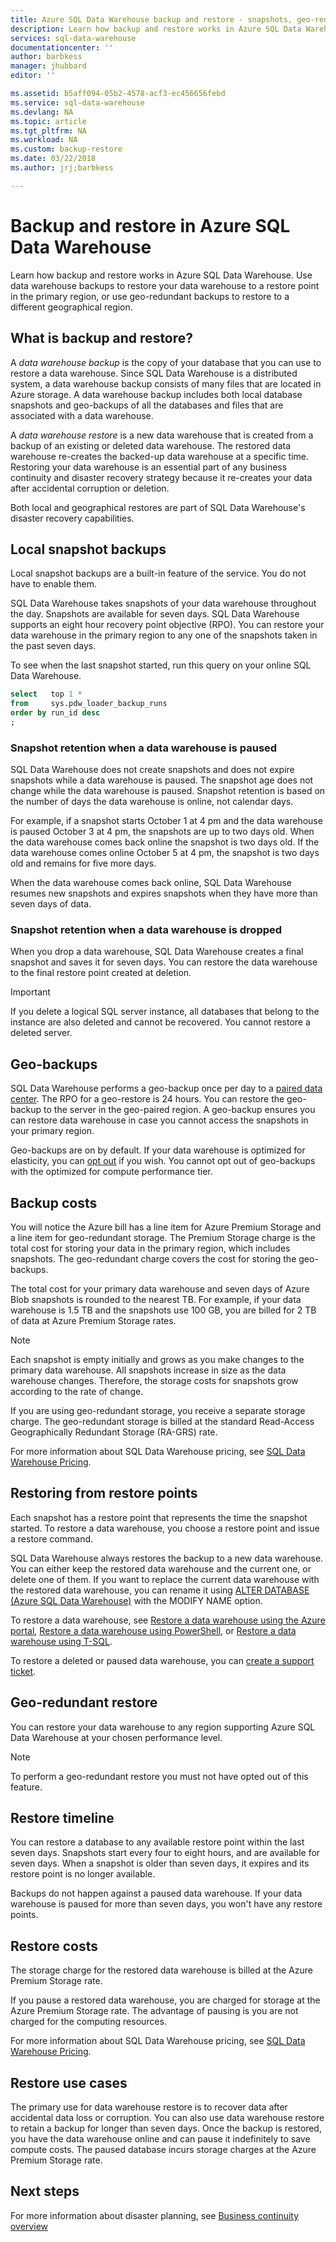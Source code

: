 ```yaml
---
title: Azure SQL Data Warehouse backup and restore - snapshots, geo-redundant | Microsoft Docs
description: Learn how backup and restore works in Azure SQL Data Warehouse. Use data warehouse backups to restore your data warehouse to a restore point in the primary region, or use geo-redundant backups to restore to a different geographical region.
services: sql-data-warehouse
documentationcenter: ''
author: barbkess
manager: jhubbard
editor: ''

ms.assetid: b5aff094-05b2-4578-acf3-ec456656febd
ms.service: sql-data-warehouse
ms.devlang: NA
ms.topic: article
ms.tgt_pltfrm: NA
ms.workload: NA
ms.custom: backup-restore
ms.date: 03/22/2018
ms.author: jrj;barbkess

---
```

# Backup and restore in Azure SQL Data Warehouse
Learn how backup and restore works in Azure SQL Data Warehouse. Use data warehouse backups to restore your data warehouse to a restore point in the primary region, or use geo-redundant backups to restore to a different geographical region. 

## What is backup and restore?
A *data warehouse backup* is the copy of your database that you can use to restore a data warehouse.  Since SQL Data Warehouse is a distributed system, a data warehouse backup consists of many files that are located in Azure storage. A data warehouse backup includes both local database snapshots and geo-backups of all the databases and files that are associated with a data warehouse. 

A *data warehouse restore* is a new data warehouse that is created from a backup of an existing or deleted data warehouse. The restored data warehouse re-creates the backed-up data warehouse at a specific time. Restoring your data warehouse is an essential part of any business continuity and disaster recovery strategy because it re-creates your data after accidental corruption or deletion.

Both local and geographical restores are part of SQL Data Warehouse's disaster recovery capabilities. 

## Local snapshot backups
Local snapshot backups are a built-in feature of the service.  You do not have to enable them. 

SQL Data Warehouse takes snapshots of your data warehouse throughout the day. Snapshots are available for seven days. SQL Data Warehouse supports an eight hour recovery point objective (RPO). You can restore your data warehouse in the primary region to any one of the snapshots taken in the past seven days.

To see when the last snapshot started, run this query on your online SQL Data Warehouse. 

```sql
select   top 1 *
from     sys.pdw_loader_backup_runs 
order by run_id desc
;
```

### Snapshot retention when a data warehouse is paused
SQL Data Warehouse does not create snapshots and does not expire snapshots while a data warehouse is paused. The snapshot age does not change while the data warehouse is paused. Snapshot retention is based on the number of days the data warehouse is online, not calendar days.

For example, if a snapshot starts October 1 at 4 pm and the data warehouse is paused October 3 at 4 pm, the snapshots are up to two days old. When the data warehouse comes back online the snapshot is two days old. If the data warehouse comes online October 5 at 4 pm, the snapshot is two days old and remains for five more days.

When the data warehouse comes back online, SQL Data Warehouse resumes new snapshots and expires snapshots when they have more than seven days of data.

### Snapshot retention when a data warehouse is dropped
When you drop a data warehouse, SQL Data Warehouse creates a final snapshot and saves it for seven days. You can restore the data warehouse to the final restore point created at deletion. 

> [!IMPORTANT]
> If you delete a logical SQL server instance, all databases that belong to the instance are also deleted and cannot be recovered. You cannot restore a deleted server.
> 

## Geo-backups
SQL Data Warehouse performs a geo-backup once per day to a [paired data center](../best-practices-availability-paired-regions.md). The RPO for a geo-restore is 24 hours. You can restore the geo-backup to the server in the geo-paired region. A geo-backup ensures you can restore data warehouse in case you cannot access the snapshots in your primary region.

Geo-backups are on by default. If your data warehouse is optimized for elasticity, you can [opt out](/powershell/module/azurerm.sql/set-azurermsqldatabasegeobackuppolicy) if you wish. You cannot opt out of geo-backups with the optimized for compute performance tier.

## Backup costs
You will notice the Azure bill has a line item for Azure Premium Storage and a line item for geo-redundant storage. The Premium Storage charge is the total cost for storing your data in the primary region, which includes snapshots.  The geo-redundant charge covers the cost for storing the geo-backups.  

The total cost for your primary data warehouse and seven days of Azure Blob snapshots is rounded to the nearest TB. For example, if your data warehouse is 1.5 TB and the snapshots use 100 GB, you are billed for 2 TB of data at Azure Premium Storage rates. 

> [!NOTE]
> Each snapshot is empty initially and grows as you make changes to the primary data warehouse. All snapshots increase in size as the data warehouse changes. Therefore, the storage costs for snapshots grow according to the rate of change.
> 
> 

If you are using geo-redundant storage, you receive a separate storage charge. The geo-redundant storage is billed at the standard Read-Access Geographically Redundant Storage (RA-GRS) rate.

For more information about SQL Data Warehouse pricing, see [SQL Data Warehouse Pricing](https://azure.microsoft.com/pricing/details/sql-data-warehouse/).

## Restoring from restore points
Each snapshot has a restore point that represents the time the snapshot started. To restore a data warehouse, you choose a restore point and issue a restore command.  

SQL Data Warehouse always restores the backup to a new data warehouse. You can either keep the restored data warehouse and the current one, or delete one of them. If you want to replace the current data warehouse with the restored data warehouse, you can rename it using [ALTER DATABASE (Azure SQL Data Warehouse)](/sql/t-sql/statements/alter-database-azure-sql-data-warehouse) with the MODIFY NAME option. 

To restore a data warehouse, see [Restore a data warehouse using the Azure portal](sql-data-warehouse-restore-database-portal.md), [Restore a data warehouse using PowerShell](sql-data-warehouse-restore-database-powershell.md), or [Restore a data warehouse using T-SQL](sql-data-warehouse-restore-database-rest-api.md).

To restore a deleted or paused data warehouse, you can [create a support ticket](sql-data-warehouse-get-started-create-support-ticket.md). 


## Geo-redundant restore
You can restore your data warehouse to any region supporting Azure SQL Data Warehouse at your chosen performance level. 

> [!NOTE]
> To perform a geo-redundant restore you must not have opted out of this feature.
> 
> 

## Restore timeline
You can restore a database to any available restore point within the last seven days. Snapshots start every four to eight hours, and are available for seven days. When a snapshot is older than seven days, it expires and its restore point is no longer available. 

Backups do not happen against a paused data warehouse. If your data warehouse is paused for more than seven days, you won't have any restore points. 

## Restore costs
The storage charge for the restored data warehouse is billed at the Azure Premium Storage rate. 

If you pause a restored data warehouse, you are charged for storage at the Azure Premium Storage rate. The advantage of pausing is you are not charged for the computing resources.

For more information about SQL Data Warehouse pricing, see [SQL Data Warehouse Pricing](https://azure.microsoft.com/pricing/details/sql-data-warehouse/).

## Restore use cases
The primary use for data warehouse restore is to recover data after accidental data loss or corruption. You can also use data warehouse restore to retain a backup for longer than seven days. Once the backup is restored, you have the data warehouse online and can pause it indefinitely to save compute costs. The paused database incurs storage charges at the Azure Premium Storage rate. 

## Next steps
For more information about disaster planning, see [Business continuity overview](../sql-database/sql-database-business-continuity.md)

